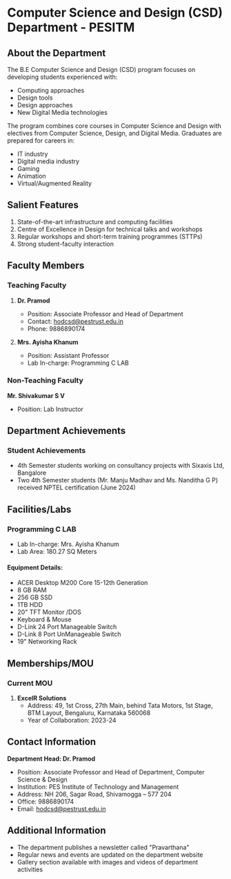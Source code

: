# Computer Science and Design (CSD) Department - PESITM

## About the Department

The B.E Computer Science and Design (CSD) program focuses on developing students experienced with:
- Computing approaches
- Design tools
- Design approaches
- New Digital Media technologies

The program combines core courses in Computer Science and Design with electives from Computer Science, Design, and Digital Media. Graduates are prepared for careers in:
- IT industry
- Digital media industry
- Gaming
- Animation
- Virtual/Augmented Reality

## Salient Features

1. State-of-the-art infrastructure and computing facilities
2. Centre of Excellence in Design for technical talks and workshops
3. Regular workshops and short-term training programmes (STTPs)
4. Strong student-faculty interaction

## Faculty Members

### Teaching Faculty

1. **Dr. Pramod**
   - Position: Associate Professor and Head of Department
   - Contact: hodcsd@pestrust.edu.in
   - Phone: 9886890174

2. **Mrs. Ayisha Khanum**
   - Position: Assistant Professor
   - Lab In-charge: Programming C LAB

### Non-Teaching Faculty

**Mr. Shivakumar S V**
- Position: Lab Instructor

## Department Achievements

### Student Achievements
- 4th Semester students working on consultancy projects with Sixaxis Ltd, Bangalore
- Two 4th Semester students (Mr. Manju Madhav and Ms. Nanditha G P) received NPTEL certification (June 2024)

## Facilities/Labs

### Programming C LAB
- Lab In-charge: Mrs. Ayisha Khanum
- Lab Area: 180.27 SQ Meters

#### Equipment Details:
- ACER Desktop M200 Core 15-12th Generation
- 8 GB RAM
- 256 GB SSD
- 1TB HDD
- 20" TFT Monitor /DOS
- Keyboard & Mouse
- D-Link 24 Port Manageable Switch
- D-Link 8 Port UnManageable Switch
- 19" Networking Rack

## Memberships/MOU

### Current MOU
1. **ExcelR Solutions**
   - Address: 49, 1st Cross, 27th Main, behind Tata Motors, 1st Stage, BTM Layout, Bengaluru, Karnataka 560068
   - Year of Collaboration: 2023-24

## Contact Information

**Department Head: Dr. Pramod**
- Position: Associate Professor and Head of Department, Computer Science & Design
- Institution: PES Institute of Technology and Management
- Address: NH 206, Sagar Road, Shivamogga – 577 204
- Office: 9886890174
- Email: hodcsd@pestrust.edu.in

## Additional Information

- The department publishes a newsletter called "Pravarthana"
- Regular news and events are updated on the department website
- Gallery section available with images and videos of department activities 